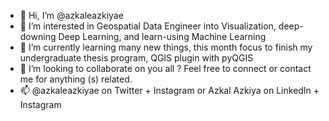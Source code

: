 - 👋 Hi, I’m @azkaleazkiyae
- 👀 I’m interested in Geospatial Data Engineer into Visualization, deep-downing Deep Learning, and learn-using Machine Learning
- 🌱 I’m currently learning many new things, this month focus to finish my undergraduate thesis program, QGIS plugin with pyQGIS
- 💞️ I’m looking to collaborate on you all ? Feel free to connect or contact me for anything (s) related. 
- 📫 @azkaleazkiyae on Twitter + Instagram
      or Azkal Azkiya on LinkedIn + Instagram

<!---
azkaleazkiyae/azkaleazkiyae is a ✨ special ✨ repository because its `README.md` (this file) appears on your GitHub profile.
You can click the Preview link to take a look at your changes.
--->

